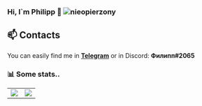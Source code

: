 ### Hi, I\`m Philipp 👋 <img src="https://komarev.com/ghpvc/?username=nieopierzony" alt="nieopierzony" />

## 📫 Contacts

You can easily find me in **[Telegram](https://t.me/nieopierzony)** or in Discord: **Филипп#2065**

### 📊 Some stats..
<table>
  <tr>
    <td align="center" style="padding=0;width=50%;">
      <img align="center" style="padding=0;" src="https://github-readme-stats.vercel.app/api?username=nieopierzony&hide=contribs,prs,issues&count_private=true&show_icons=true&title_color=4F8CC9&text_color=9f9f9f&bg_color=00000000&hide_border=true&icon_color=4F8CC9&hide_title=true" />
    </td>
    <td align="center" style="padding=0;width=50%;">
      <img align="center" style="padding=0;" src="https://github-readme-stats.quantumlytangled.vercel.app/api/top-langs/?username=nieopierzony&layout=compact&show_icons=true&title_color=4F8CC9&text_color=9f9f9f&bg_color=00000000&hide_border=true&icon_color=00000000&count_private=true" />
    </td>
  </tr>
</table>
